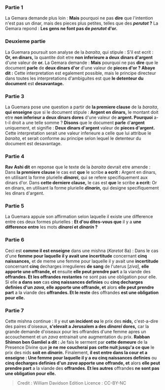 
### Partie 1
La Gemara demande plus loin : <b>Mais</b> pourquoi ne pas <b>dire</b> que l'intention n'est pas un dinar, mais des pieces plus petites, telles que des <b><i>perutot</i> ?</b> La Gemara repond : <b>Les gens ne font pas de <i>perutot</i> d'or.</b>

### Deuxieme partie
La Guemara poursuit son analyse de la <i>baraita</i>, qui stipule : S'il est ecrit : <b>Or, en dinars,</b> la quantite doit etre <b>non inferieure a deux dinars d'argent</b> d'une valeur de <b>or.</b> La Gemara demande : <b>Mais</b> pourquoi ne pas <b>dire</b> que le document <b>parle</b> de <b>deux dinars d'or</b> d'une valeur de <b>pieces d'or ? Abaye dit :</b> Cette interpretation est egalement possible, mais le principe directeur dans toutes les interpretations d'ambiguites est que <b>le detenteur du document</b> est <b>desavantage.</b>

### Partie 3
La Guemara pose une question a partir de <b>la premiere clause</b> de la <i>baraita</i>, <b>qui enseigne</b> que si le document stipule : <b>Argent en dinars,</b> le montant doit etre <b>non inferieur a deux dinars dores</b> d'une valeur de <b>argent. Pourquoi</b> a-t-il droit a une telle somme ? <b>Disons</b> que le document <b>parle</b> d'<b>argent</b> uniquement, et signifie : <b>Deux dinars d'argent</b> valeur de <b>pieces d'argent.</b> Cette interpretation serait une valeur inferieure a celle que lui attribue le <i>baraita</i>, et serait conforme au principe selon lequel le detenteur du document est desavantage.

### Partie 4
<b>Rav Ashi dit</b> en reponse que le texte de la <i>baraita</i> devrait etre amende : Dans <b>la premiere clause</b> le cas est <b>que</b> le scribe <b>a ecrit :</b> Argent en dinars, en utilisant la forme plurielle <b><i>dinarei</i>,</b> qui se refere specifiquement aux dinars d'or. Dans <b>cette derniere clause,</b> le cas est <b>que</b> le scribe <b>a ecrit:</b> Or en dinars, en utilisant la forme plurielle <b><i>dinarin</i>,</b> qui designe specifiquement les dinars d'argent.

### Partie 5
La Guemara appuie son affirmation selon laquelle il existe une difference entre ces deux formes plurielles : <b>Et d'ou dites-vous que</b> il y a <b>une difference entre</b> les mots <b><i>dinarei</i> et <i>dinarin</i> ?</b>

### Partie 6
Ceci est <b>comme il est enseigne</b> dans une mishna (<i>Karetot</i> 8a) : Dans le cas d'une <b>femme pour laquelle il y avait une incertitude</b> concernant <b>cinq naissances,</b> et de meme une femme pour laquelle il y avait une <b>incertitude</b> concernant <b>cinq</b> decharges irregulieres <b>de sang</b> de l'uterus [<i>ziva</i>], <b>elle apporte une offrande, et</b> ensuite <b>elle peut prendre part</b> a la viande des <b>offrandes. Et les offrandes restantes</b> ne sont pas une obligation pour elle.</b> Si elle <b>a dans son</b> cas <b>cinq naissances definies</b> ou <b>cinq decharges definies d'un <i>zava</i>, elle apporte une offrande, et</b> alors <b>elle peut prendre part</b> a la viande des <b>offrandes. Et le reste</b> des offrandes <b>est une obligation pour elle.</b>

### Partie 7
Cette mishna continue : Il y eut <b>un incident ou</b> le prix des <b>nids,</b> c'est-a-dire des paires d'oiseaux, <b>s'elevait a Jerusalem a des <i>dinarei</i> dores,</b> car la grande demande d'oiseaux pour les offrandes d'une femme apres un accouchement et un <i>zava</i> entrainait une augmentation du prix. <b>Rabban Shimon ben Gamliel a dit :</b> Je fais le serment par <b>cette demeure</b> de la Presence Divine que <b>je ne me coucherai pas</b> <b>cette nuit jusqu'a ce que</b> le prix des nids <b>soit en <i>dinarin</i>.</b> Finalement, <b>il est entre dans la cour et a enseigne : Une femme pour laquelle il y a eu cinq naissances definies</b> ou <b>cinq decharges definies d'un <i>zava</i> apporte une offrande, et</b> alors <b>elle peut prendre part</b> a la viande des <b>offrandes. Et les autres</b> offrandes <b>ne sont pas une obligation pour elle.</b>

>Credit : William Davidson Edition
>Licence : CC-BY-NC